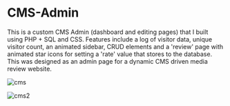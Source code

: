 # CMS-Admin
This is a custom CMS Admin (dashboard and editing pages) that I built using PHP + SQL and CSS. Features include a log of visitor data, unique visitor count, an animated sidebar, CRUD elements and a 'review' page with animated star icons for setting a 'rate' value that stores to the database. This was designed as an admin page for a dynamic CMS driven media review website.

![cms](https://github.com/user-attachments/assets/b7533e11-918c-40ea-9a65-c6d26a559ded)


![cms2](https://github.com/user-attachments/assets/d53faa28-1f48-4f1e-ba15-b23325123424)
